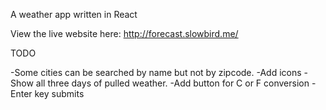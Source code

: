 A weather app written in React

View the live website here: http://forecast.slowbird.me/

TODO

-Some cities can be searched by name but not by zipcode.
-Add icons
-Show all three days of pulled weather.
-Add button for C or F conversion
-Enter key submits